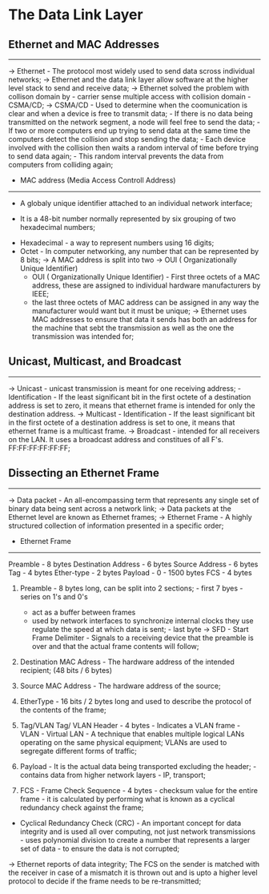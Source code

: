 # The Data Link Layer



## Ethernet and MAC Addresses
------------------------------
-> Ethernet - The protocol most widely used to send data scross individual networks;
-> Ethernet and the data link layer allow software at the higher level stack to send and receive data;
-> Ethernet solved the problem with collison domain by - carrier sense multiple access with collision domain - CSMA/CD;
-> CSMA/CD - Used to determine when the coomunication is clear and when a device is free to transmit data;
    - If there is no data being transmitted on the network segment, a node will feel free to send the data;
    - If two or more computers end up trying to send data at the same time the computers detect the collision and stop sending the data;
    - Each device involved with the collision then waits a random interval of time before trying to send data again;
    - This random interval prevents the data from computers from colliding again;
    
  * MAC address (Media Access Controll Address)
  --------------------------------------------------
  * A globaly unique identifier attached to an individual network interface;
  - It is a 48-bit number normally represented by six grouping of two hexadecimal numbers;
  * Hexadecimal - a way to represent numbers using 16 digits;
  * Octet - In computer networking, any number that can be represented by 8 bits;
  -> A MAC address is split into two -> OUI ( Organizationally Unique Identifier)
      - OUI ( Organizationally Unique Identifier) - First three octets of a MAC address, these are assigned to individual hardware manufacturers by IEEE;
      - the last three octets of MAC address can be assigned in any way the manufacturer would want but it must be unique;
    -> Ethernet uses MAC addresses to ensure that data it sends has both an address for the machine that sebt the transmission as well as the one the transmission was intended for;
    
## Unicast, Multicast, and Broadcast
  -----------------------------------
  -> Unicast - unicast transmission is meant for one receiving address;
      - Identification - If the least significant bit in the first octete of a destination address is set to zero, it means that ethernet frame is intended for only the destination address.
  -> Multicast - 
          Identification - If the least significant bit in the first octete of a destination address is set to one, it means that ethernet frame is a multicast frame.
  -> Broadcast - intended for all receivers on the LAN. It uses a broadcast address and constitues of all F's. FF:FF:FF:FF:FF:FF;
  
## Dissecting an Ethernet Frame
  -------------------------------
  -> Data packet - An all-encompassing term that represents any single set of binary data being sent across a network link;
  -> Data packets at the Ethernet level are known as Ethernet frames;
  -> Ethernet Frame - A highly structured collection of information presented in a specific order;
  
  * Ethernet Frame
  -----------------
   Preamble - 8 bytes
   Destination Address - 6 bytes
   Source Address - 6 bytes
   Tag - 4 bytes
   Ether-type - 2 bytes
   Payload - 0 - 1500 bytes
   FCS - 4 bytes
   
   1. Preamble - 8 bytes long, can be split into 2 sections; - first 7 byes - series on 1's and 0's 
        - act as a buffer between frames 
        - used by network interfaces to synchronize internal clocks they use regulate the speed at which data is sent;
     - last byte -> SFD - Start Frame Delimiter -  Signals to a receiving device that the preamble is over and that the actual frame contents will follow;
     
   2. Destination MAC Adress - The hardware address of the intended recipient; (48 bits / 6 bytes)
   3. Source MAC Address - The hardware address of the source;
   4. EtherType - 16 bits / 2 bytes long and used to describe the protocol of the contents of the frame;
   5. Tag/VLAN Tag/ VLAN Header - 4 bytes - Indicates a VLAN frame - VLAN - Virtual LAN - A technique that enables multiple logical LANs operating on the same physical equipment; VLANs are used to segregate different forms of traffic;
   6. Payload - It is the actual data being transported excluding the header; - contains data from higher network layers - IP, transport;
   7. FCS - Frame Check Sequence - 4 bytes - checksum value for the entire frame - it is calculated by performing what is known as a cyclical redundancy check against the frame;
  
  * Cyclical Redundancy Check (CRC) - An important concept for data integrity and is used all over computing, not just network transmissions - uses polynomial division to create a number that represents a larger set of data -  to ensure the data is not corrupted;
  
-> Ethernet reports of data integrity; The FCS on the sender is matched with the receiver in case of a mismatch it is thrown out and is upto a higher level protocol to decide if the frame needs to be re-transmitted;
  
    
